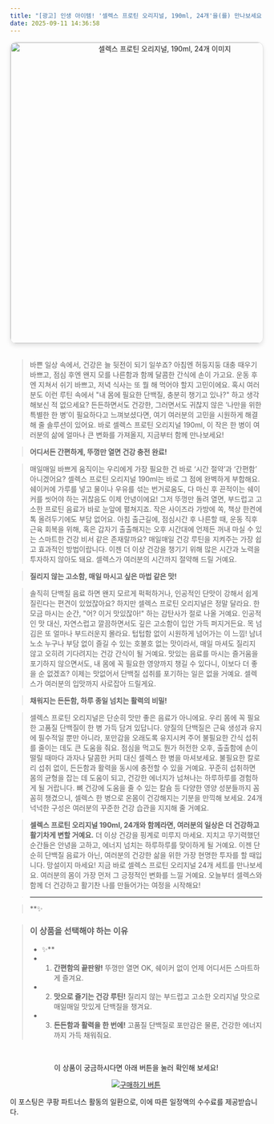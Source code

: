 ```yaml
---
title: "[광고] 인생 아이템! '셀렉스 프로틴 오리지널, 190ml, 24개'을(를) 만나보세요."
date: 2025-09-11 14:36:58
---
```


<div align="center">
    <a href="https://link.coupang.com/re/AFFSDP?lptag=AF8916626&pageKey=6734201320&itemId=19428960882&vendorItemId=82914630148&traceid=V0-153-0ee1f8e1a40c741a&requestid=20250911233615045266926516" target="_blank">
        <img src="https://ads-partners.coupang.com/image1/fD1v31cIUHbvtxoYfIat66FVRy1o2oDHSGNh_ppIWfXrS6-0opPAVGN3bxB97Nq51yWzki_7PdFOsN__h9ghqBKUIznh5ESchoYdfU2IRjhiC7f24m8ZVvQ8TLjXgmQ4RGEd7qKnXDjRAkFG1H4SfgbtDd48K_HdpOUVEhaUCWdhTp2uXcFmPPKPiwkVKNTvbMmDhT9X4xtmTDe3ckSuDwxrF3eSdFIqq3H-hlfoOgFK8Z6tI4rlkt1e7eQWKHOtr-UWrnuhAaTtSfNVwsRBaz5wuj-3_WcNLnWJxb5yJUuS5Q==" alt="셀렉스 프로틴 오리지널, 190ml, 24개 이미지" width="600" style="max-width: 100%; height: auto; border-radius: 12px; border: 1px solid #e0e0e0; box-shadow: 0 4px 8px rgba(0,0,0,0.1);">
    </a>
</div>
<br>

> 바쁜 일상 속에서, 건강은 늘 뒷전이 되기 일쑤죠? 아침엔 허둥지둥 대충 때우기 바쁘고, 점심 후엔 왠지 모를 나른함과 함께 달콤한 간식에 손이 가고요. 운동 후엔 지쳐서 쉬기 바쁘고, 저녁 식사는 또 뭘 해 먹어야 할지 고민이에요. 혹시 여러분도 이런 루틴 속에서 "내 몸에 필요한 단백질, 충분히 챙기고 있나?" 하고 생각해보신 적 없으세요? 든든하면서도 건강한, 그러면서도 귀찮지 않은 ‘나만을 위한 특별한 한 병’이 필요하다고 느껴보셨다면, 여기 여러분의 고민을 시원하게 해결해 줄 솔루션이 있어요. 바로 셀렉스 프로틴 오리지널 190ml, 이 작은 한 병이 여러분의 삶에 얼마나 큰 변화를 가져올지, 지금부터 함께 만나보세요!

> **어디서든 간편하게, 뚜껑만 열면 건강 충전 완료!**

> 매일매일 바쁘게 움직이는 우리에게 가장 필요한 건 바로 ‘시간 절약’과 ‘간편함’ 아니겠어요? 셀렉스 프로틴 오리지널 190ml는 바로 그 점에 완벽하게 부합해요. 쉐이커에 가루를 넣고 물이나 우유를 섞는 번거로움도, 다 마신 후 끈적이는 쉐이커를 씻어야 하는 귀찮음도 이제 안녕이에요! 그저 뚜껑만 돌려 열면, 부드럽고 고소한 프로틴 음료가 바로 눈앞에 펼쳐지죠. 작은 사이즈라 가방에 쏙, 책상 한켠에 톡 올려두기에도 부담 없어요. 아침 출근길에, 점심시간 후 나른할 때, 운동 직후 근육 회복을 위해, 혹은 갑자기 출출해지는 오후 시간대에 언제든 꺼내 마실 수 있는 스마트한 건강 비서 같은 존재랄까요? 매일매일 건강 루틴을 지켜주는 가장 쉽고 효과적인 방법이랍니다. 이젠 더 이상 건강을 챙기기 위해 많은 시간과 노력을 투자하지 않아도 돼요. 셀렉스가 여러분의 시간까지 절약해 드릴 거예요.

> **질리지 않는 고소함, 매일 마시고 싶은 마법 같은 맛!**

> 솔직히 단백질 음료 하면 왠지 모르게 퍽퍽하거나, 인공적인 단맛이 강해서 쉽게 질린다는 편견이 있었잖아요? 하지만 셀렉스 프로틴 오리지널은 정말 달라요. 한 모금 마시는 순간, "어? 이거 맛있잖아!" 하는 감탄사가 절로 나올 거예요. 인공적인 맛 대신, 자연스럽고 깔끔하면서도 깊은 고소함이 입안 가득 퍼지거든요. 목 넘김은 또 얼마나 부드러운지 몰라요. 텁텁함 없이 시원하게 넘어가는 이 느낌! 남녀노소 누구나 부담 없이 즐길 수 있는 호불호 없는 맛이라서, 매일 마셔도 질리지 않고 오히려 기다려지는 건강 간식이 될 거예요. 맛있는 음료를 마시는 즐거움을 포기하지 않으면서도, 내 몸에 꼭 필요한 영양까지 챙길 수 있다니, 이보다 더 좋을 순 없겠죠? 이제는 맛없어서 단백질 섭취를 포기하는 일은 없을 거예요. 셀렉스가 여러분의 입맛까지 사로잡아 드릴게요.

> **채워지는 든든함, 하루 종일 넘치는 활력의 비밀!**

> 셀렉스 프로틴 오리지널은 단순히 맛만 좋은 음료가 아니에요. 우리 몸에 꼭 필요한 고품질 단백질이 한 병 가득 담겨 있답니다. 양질의 단백질은 근육 생성과 유지에 필수적일 뿐만 아니라, 포만감을 오래도록 유지시켜 주어 불필요한 간식 섭취를 줄이는 데도 큰 도움을 줘요. 점심을 먹고도 뭔가 허전한 오후, 출출함에 손이 떨릴 때마다 과자나 달콤한 커피 대신 셀렉스 한 병을 마셔보세요. 불필요한 칼로리 섭취 없이, 든든함과 활력을 동시에 충전할 수 있을 거예요. 꾸준히 섭취하면 몸의 균형을 잡는 데 도움이 되고, 건강한 에너지가 넘쳐나는 하루하루를 경험하게 될 거랍니다. 뼈 건강에 도움을 줄 수 있는 칼슘 등 다양한 영양 성분들까지 꼼꼼히 챙겼으니, 셀렉스 한 병으로 온몸이 건강해지는 기분을 만끽해 보세요. 24개 넉넉한 구성은 여러분의 꾸준한 건강 습관을 지지해 줄 거예요.

> **셀렉스 프로틴 오리지널 190ml, 24개와 함께라면, 여러분의 일상은 더 건강하고 활기차게 변할 거예요.** 더 이상 건강을 핑계로 미루지 마세요. 지치고 무기력했던 순간들은 안녕을 고하고, 에너지 넘치는 하루하루를 맞이하게 될 거예요. 이젠 단순히 단백질 음료가 아닌, 여러분의 건강한 삶을 위한 가장 현명한 투자를 할 때입니다. 망설이지 마세요! 지금 바로 셀렉스 프로틴 오리지널 24개 세트를 만나보세요. 여러분의 몸이 가장 먼저 그 긍정적인 변화를 느낄 거예요. 오늘부터 셀렉스와 함께 더 건강하고 활기찬 나를 만들어가는 여정을 시작해요!

> ---

> **✨


> ### 이 상품을 선택해야 하는 이유
> - ✨**
> - 1.  **간편함의 끝판왕!** 뚜껑만 열면 OK, 쉐이커 없이 언제 어디서든 스마트하게 즐겨요.
> - 2.  **맛으로 즐기는 건강 루틴!** 질리지 않는 부드럽고 고소한 오리지널 맛으로 매일매일 맛있게 단백질을 챙겨요.
> - 3.  **든든함과 활력을 한 번에!** 고품질 단백질로 포만감은 물론, 건강한 에너지까지 가득 채워줘요.


<br>

<div align="center">
  <p>이 상품이 궁금하시다면 아래 버튼을 눌러 확인해 보세요!</p>
  <a href="https://link.coupang.com/re/AFFSDP?lptag=AF8916626&pageKey=6734201320&itemId=19428960882&vendorItemId=82914630148&traceid=V0-153-0ee1f8e1a40c741a&requestid=20250911233615045266926516" target="_blank">
    <img src="https://img.shields.io/badge/지금 바로 구매하기-FF5722?style=for-the-badge&logo=coupa&logoColor=white" alt="구매하기 버튼">
  </a>
</div>

이 포스팅은 쿠팡 파트너스 활동의 일환으로, 이에 따른 일정액의 수수료를 제공받습니다.
